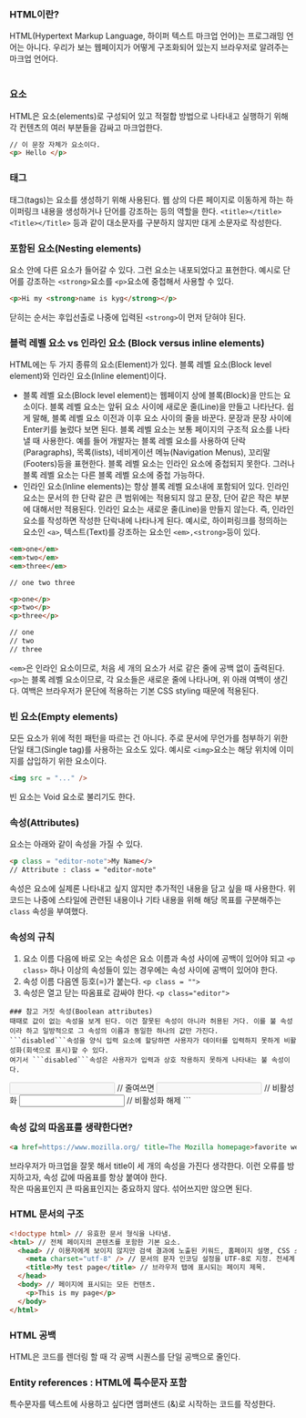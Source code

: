 
### HTML이란?
HTML(Hypertext Markup Language, 하이퍼 텍스트 마크업 언어)는 프로그래밍 언어는 아니다. 우리가 보는 웹페이지가 어떻게 구조화되어 있는지 브라우저로 
알려주는 마크업 언어다.
<br><br>
### 요소
HTML은 요소(elements)로 구성되어 있고 적절합 방법으로 나타내고 
실행하기 위해 각 컨텐츠의 여러 부분들을 감싸고 마크업한다. 
```html
// 이 문장 자체가 요소이다.
<p> Hello </p>
```
### 태그
태그(tags)는 요소를 생성하기 위해 사용된다. 웹 상의 다른 페이지로 이동하게 하는 하이퍼링크 내용을 생성하거나 단어를 강조하는 등의 역할을 한다.
```<title></title><Title></Title>``` 등과 같이 대소문자를 구분하지 않지만 대게 소문자로 작성한다.

### 포함된 요소(Nesting elements)

요소 안에 다른 요소가 들어갈 수 있다. 그런 요소는 내포되었다고 표현한다. 예시로 단어를 강조하는 ```<strong>```요소를 ```<p>```요소에 중첩해서
사용할 수 있다.
```html
<p>Hi my <strong>name is kyg</strong></p>
```
닫히는 순서는 후입선출로 나중에 입력된 ```<strong>```이 먼저 닫혀야 된다. 

### 블럭 레벨 요소 vs 인라인 요소 (Block versus inline elements)
HTML에는 두 가지 종류의 요소(Element)가 있다. 블록 레벨 요소(Block level element)와 인라인 요소(Inline element)이다.

- 블록 레벨 요소(Block level element)는 웹페이지 상에 블록(Block)을 만드는 요소이다.
블록 레벨 요소는 앞뒤 요소 사이에 새로운 줄(Line)을 만들고 나타난다.
쉽게 말해, 블록 레벨 요소 이전과 이후 요소 사이의 줄을 바꾼다. 문장과 문장 사이에 Enter키를 눌렀다 보면 된다.
블록 레벨 요소는 보통 페이지의 구조적 요소를 나타낼 때 사용한다. 예를 들어 개발자는 블록 레벨 요소를 사용하여
단락(Paragraphs), 목록(lists), 네비게이션 메뉴(Navigation Menus), 꼬리말(Footers)등을 표현한다.
블록 레벨 요소는 인라인 요소에 중첩되지 못한다. 그러나 블록 레벨 요소는 다른 블록 레벨 요소에 중첩 가능하다.
- 인라인 요소(Inline elements)는 항상 블록 레벨 요소내에 포함되어 있다. 인라인 요소는 문서의 한 단락 같은 큰 범위에는 적용되지 않고
문장, 단어 같은 작은 부분에 대해서만 적용된다. 인라인 요소는 새로운 줄(Line)을 만들지 않는다. 즉, 인라인 요소를 작성하면
작성한 단락내에 나타나게 된다. 예시로, 하이퍼링크를 정의하는 요소인 ```<a>```, 텍스트(Text)를 강조하는 요소인 ```<em>,<strong>```등이 있다.

```html
<em>one</em>
<em>two</em>
<em>three</em>

// one two three

<p>one</p>
<p>two</p>
<p>three</p>

// one
// two
// three
```
```<em>```은 인라인 요소이므로, 처음 세 개의 요소가 서로 같은 줄에 공백 없이 출력된다.  <br>
```<p>```는 블록 레벨 요소이므로, 각 요소들은 새로운 줄에 나타나며, 위 아래 여백이 생긴다. 
여백은 브라우저가 문단에 적용하는 기본 CSS styling 때문에 적용된다.

### 빈 요소(Empty elements)
모든 요소가 위에 적힌 패턴을 따르는 건 아니다. 주로 문서에 무언가를 첨부하기 위한 단일 태그(Single tag)를 사용하는 요소도 있다. 
예시로 ```<img>```요소는 해당 위치에 이미지를 삽입하기 위한 요소이다. 
```html
<img src = "..." />
```
빈 요소는 Void 요소로 불리기도 한다.

### 속성(Attributes)

요소는 아래와 같이 속성을 가질 수 있다.
```html
<p class = "editor-note">My Name</>
// Attribute : class = "editor-note"
```
속성은 요소에 실제론 나타내고 싶지 않지만 추가적인 내용을 담고 싶을 때 사용한다. 위 코드는 나중에 스타일에 관련된
내용이나 기타 내용을 위해 해당 목표를 구분해주는 ```class``` 속성을 부여했다.

### 속성의 규칙
1.  요소 이름 다음에 바로 오는 속성은 요소 이름과 속성 사이에 공백이 있어야 되고 ```<p class>``` 하나 이상의 속성들이 있는 경우에는
속성 사이에 공백이 있어야 한다.
2. 속성 이름 다음엔 등호(=)가 붙는다. ```<p class = "">```
3. 속성은 열고 닫는 따옴표로 감싸야 한다. ```<p class="editor">```

```
### 참고 거짓 속성(Boolean attributes)
때때로 값이 없는 속성을 보게 된다. 이건 잘못된 속성이 아니라 허용된 거다. 이를 불 속성이라 하고 일방적으로 그 속성의 이름과 동일한 하나의 값만 가진다.
```disabled```속성을 양식 입력 요소에 할당하면 사용자가 데이터를 입력하지 못하게 비활성화(회색으로 표시)할 수 있다.
여기서 ```disabled```속성은 사용자가 입력과 상호 작용하지 못하게 나타내는 불 속성이다.
```
<input type="text" disabled="disabled">
// 줄여쓰면
<input type="text" disabled /> // 비활성화
<input type = "text" /> // 비활성화 해제
```

### 속성 값의 따옴표를 생략한다면?

```html
<a href=https://www.mozilla.org/ title=The Mozilla homepage>favorite website</a>
```
브라우저가 마크업을 잘못 해서 title이 세 개의 속성을 가진다 생각한다. 이런 오류를 방지하고자, 속성 값에 따옴표를 항상 붙여야 한다.
<br>
작은 따옴표인지 큰 따옴표인지는 중요하지 않다. 섞어쓰지만 않으면 된다.

### HTML 문서의 구조

```html
<!doctype html> // 유효한 문서 형식을 나타냄.
<html> // 전체 페이지의 콘텐츠를 포함한 기본 요소.
  <head> // 이용자에게 보이지 않지만 검색 결과에 노출된 키워드, 홈페이지 설명, CSS 스타일 등. HTML 페이지의 모든 내용을 담음.
    <meta charset="utf-8" /> // 문서의 문자 인코딩 설정을 UTF-8로 지정. 전세계 언어의 대부분 문자 포함.
    <title>My test page</title> // 브라우저 탭에 표시되는 페이지 제목.
  </head>
  <body> // 페이지에 표시되는 모든 컨텐츠.
    <p>This is my page</p>
  </body>
</html>
```

### HTML 공백
HTML은 코드를 렌더링 할 때 각 공백 시퀀스를 단일 공백으로 줄인다.

### Entity references : HTML에 특수문자 포함
특수문자를 텍스트에 사용하고 싶다면 앰퍼샌드 (&)로 시작하는 코드를 작성한다. 
































